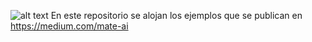 ![alt text](https://cdn-images-1.medium.com/max/324/1*Sl8i9wZLVDMHphE35Q0dSA@2x.png)
En este repositorio se alojan los ejemplos que se publican en https://medium.com/mate-ai
